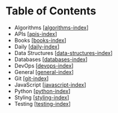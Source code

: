 # Table of Contents

- Algorithms [[algorithms-index]]
- APIs [[apis-index]]
- Books [[books-index]]
- Daily [[daily-index]]
- Data Structures [[data-structures-index]]
- Databases [[databases-index]]
- DevOps [[devops-index]]
- General [[general-index]]
- Git [[git-index]]
- JavaScript [[javascript-index]]
- Python [[python-index]]
- Styling [[styling-index]]
- Testing [[testing-index]]

[//begin]: # "Autogenerated link references for markdown compatibility"
[algorithms-index]: Algorithms/algorithms-index "Algorithms Index"
[apis-index]: APIs/apis-index "Apis Index"
[books-index]: Books/books-index "Books Index"
[daily-index]: Daily/daily-index "Daily Index"
[data-structures-index]: Data-Structures/data-structures-index "Data Structures Index"
[databases-index]: Databases/databases-index "Databases Index"
[devops-index]: DevOps/devops-index "Devops Index"
[general-index]: General/general-index "General Index"
[git-index]: Git/git-index "Git Index"
[javascript-index]: JavaScript/javascript-index "Javascript Index"
[python-index]: Python/python-index "Python Index"
[styling-index]: Styling/styling-index "Styling Index"
[testing-index]: Testing/testing-index "Testing Index"
[//end]: # "Autogenerated link references"
